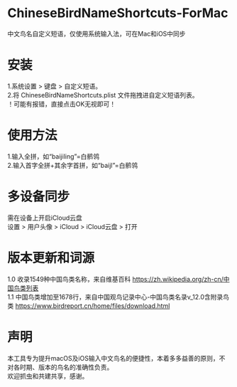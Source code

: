 # ChineseBirdNameShortcuts-ForMac
中文鸟名自定义短语，仅使用系统输入法，可在Mac和iOS中同步

# 安装
1.系统设置 > 键盘 > 自定义短语。<br>
2.将 ChineseBirdNameShortcuts.plist 文件拖拽进自定义短语列表。<br>
！可能有报错，直接点击OK无视即可！<br>

# 使用方法
1.输入全拼，如“baijiling”=白鹡鸰<br>
2.输入首字全拼+其余字首拼，如“baijl”=白鹡鸰<br>

# 多设备同步
需在设备上开启iCloud云盘<br>
设置 > 用户头像 > iCloud > iCloud云盘 > 打开<br>

# 版本更新和词源
1.0  收录1549种中国鸟类名称，来自维基百科 https://zh.wikipedia.org/zh-cn/中国鸟类列表 <br>
1.1  中国鸟类增加至1678行，来自中国观鸟记录中心-中国鸟类名录v_12.0含附录鸟类 https://www.birdreport.cn/home/files/download.html <br>

# 声明
本工具专为提升macOS及iOS输入中文鸟名的便捷性，本着多多益善的原则，不对各时期、版本的鸟名的准确性负责。<br>
欢迎抓虫和共建共享，感谢。<br>

